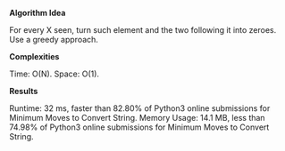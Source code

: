 **Algorithm Idea**

For every X seen, turn such element 
and the two following it into zeroes. 
Use a greedy approach. 

**Complexities**

Time: O(N).
Space: O(1).

**Results**

Runtime: 32 ms, faster than 82.80% of Python3 online submissions for Minimum Moves to Convert String.
Memory Usage: 14.1 MB, less than 74.98% of Python3 online submissions for Minimum Moves to Convert String.
